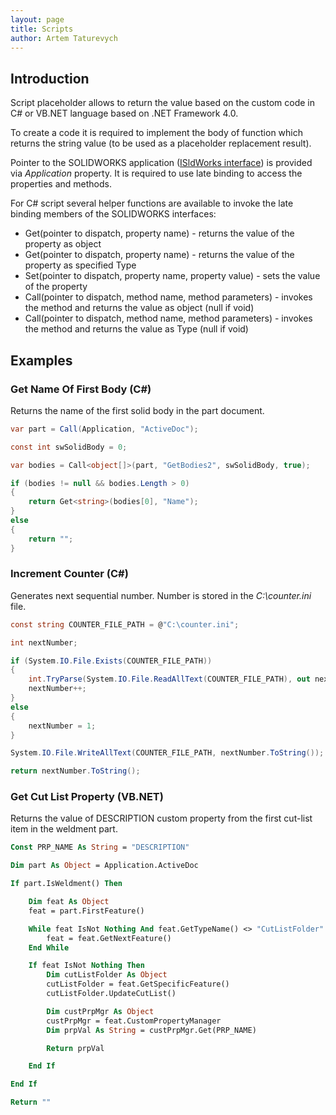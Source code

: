 ```yaml
---
layout: page
title: Scripts
author: Artem Taturevych
---
```


## Introduction

Script placeholder allows to return the value based on the custom code in C# or VB.NET language based on .NET Framework 4.0.

To create a code it is required to implement the body of function which returns the string value (to be used as a placeholder replacement result).

Pointer to the SOLIDWORKS application ([ISldWorks interface](http://help.solidworks.com/2012/english/api/sldworksapi/solidworks.interop.sldworks~solidworks.interop.sldworks.isldworks.html)) is provided via *Application* property. It is required to use late binding to access the properties and methods.

For C# script several helper functions are available to invoke the late binding members of the SOLIDWORKS interfaces:

* Get(pointer to dispatch, property name) - returns the value of the property as object
* Get<Type>(pointer to dispatch, property name) - returns the value of the property as specified Type
* Set(pointer to dispatch, property name, property value) - sets the value of the property
* Call(pointer to dispatch, method name, method parameters) - invokes the 
method and returns the value as object (null if void)
* Call<Type>(pointer to dispatch, method name, method parameters) - invokes the method and returns the value as Type (null if void)

## Examples

### Get Name Of First Body (C#)

Returns the name of the first solid body in the part document.

~~~ cs
var part = Call(Application, "ActiveDoc");

const int swSolidBody = 0;

var bodies = Call<object[]>(part, "GetBodies2", swSolidBody, true);

if (bodies != null && bodies.Length > 0)
{
    return Get<string>(bodies[0], "Name");
}
else
{
    return "";
}
~~~

### Increment Counter (C#)

Generates next sequential number. Number is stored in the *C:\counter.ini* file.

~~~ cs
const string COUNTER_FILE_PATH = @"C:\counter.ini";

int nextNumber;

if (System.IO.File.Exists(COUNTER_FILE_PATH))
{
    int.TryParse(System.IO.File.ReadAllText(COUNTER_FILE_PATH), out nextNumber);
    nextNumber++;
}
else
{
    nextNumber = 1;
}

System.IO.File.WriteAllText(COUNTER_FILE_PATH, nextNumber.ToString());

return nextNumber.ToString();
~~~

### Get Cut List Property (VB.NET)

Returns the value of DESCRIPTION custom property from the first cut-list item in the weldment part.

~~~ vb
Const PRP_NAME As String = "DESCRIPTION"

Dim part As Object = Application.ActiveDoc

If part.IsWeldment() Then

    Dim feat As Object
    feat = part.FirstFeature()

    While feat IsNot Nothing And feat.GetTypeName() <> "CutListFolder"
        feat = feat.GetNextFeature()
    End While

    If feat IsNot Nothing Then
        Dim cutListFolder As Object
        cutListFolder = feat.GetSpecificFeature()
        cutListFolder.UpdateCutList()

        Dim custPrpMgr As Object
        custPrpMgr = feat.CustomPropertyManager
        Dim prpVal As String = custPrpMgr.Get(PRP_NAME)

        Return prpVal

    End If

End If

Return ""
~~~